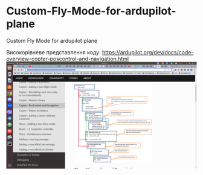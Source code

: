 # Custom-Fly-Mode-for-ardupilot-plane
Custom Fly Mode for ardupilot plane

Високорівневе представлення коду:
https://ardupilot.org/dev/docs/code-overview-copter-poscontrol-and-navigation.html
![](ВокорівеПредставленняКодуРежимуАрдупайлот.png)

